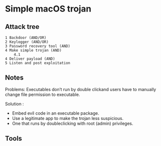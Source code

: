# Simple macOS trojan

## Attack tree
```text
1 Backdoor (AND/OR)
2 Keylogger (AND/OR)
3 Password recovery tool (AND)
4 Make simple trojan (AND)
    4.1 
4 Deliver payload (AND)
5 Listen and post exploitation
```

## Notes

Problems: Executables don’t run by double clickand users have to manually change file permission to executable.

Solution :
* Embed evil code in an executable package.
* Use a legitimate app to make the trojan less suspicious.
* One that runs by doubleclicking with root (admin) privileges.

## Tools

